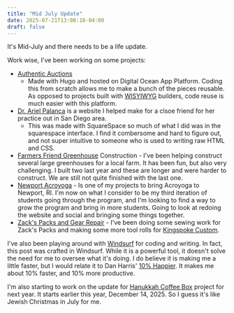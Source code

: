 ```yaml
---
title: "Mid July Update"
date: 2025-07-21T13:08:18-04:00
draft: false
---
```


It's Mid-July and there needs to be a life update.

Work wise, I've been working on some projects:

- [Authentic Auctions](https://www.authenticauctions.com)
  - Made with Hugo and hosted on Digital Ocean App Platform. Coding this from scratch allows me to make a bunch of the pieces reusable. As opposed to projects built with [WISYIWYG](https://en.wikipedia.org/wiki/WYSIWYG) builders, code reuse is much easier with this platform.
- [Dr. Ariel Palanca](https://www.arielpalanca.com) is a website I helped make for a clsoe friend for her practice out in San Diego area.
  - This was made with SquareSpace so much of what I did was in the squarespace interface. I find it combersome and hard to figure out, and not super intuitive to someone who is used to writing raw HTML and CSS.
- [Farmers Friend Greenhouse](https://www.farmersfriend.com/) Construction - I've been helping construct several large greenhouses for a local farm. It has been fun, but also very challenging. I built two last year and these are longer and were harder to construct. We are still not quite finished with the last one.
- [Newport Acroyoga](https://www.newportacroyoga.com) - Is one of my projects to bring Acroyoga to Newport, RI. I'm now on what I consider to be my third iteration of students going through the program, and I'm looking to find a way to grow the program and bring in more students. Going to look at redoing the website and social and bringing some things together.
- [Zack's Packs and Gear Repair](https://www.zackspacks.com/) - I've been doing some sewing work for Zack's Packs and making some more tool rolls for [Kingspoke Custom](https://www.kingspokecustom.com).

I've also been playing around with [Windsurf](https://windsurf.com) for coding and writing. In fact, this post was crafted in Windsurf. While it is a powerful tool, it doesn't solve the need for me to oversee what it's doing. I do believe it is making me a little faster, but I would relate it to Dan Harris' [10% Happier](https://www.danharris.com/p/books-ee0). It makes me about 10% faster, and 10% more productive.

I'm also starting to work on the update for [Hanukkah Coffee Box](https://www.hanukkahcoffeebox.com) project for next year. It starts earlier this year, December 14, 2025. So I guess it's like Jewish Christmas in July for me.
